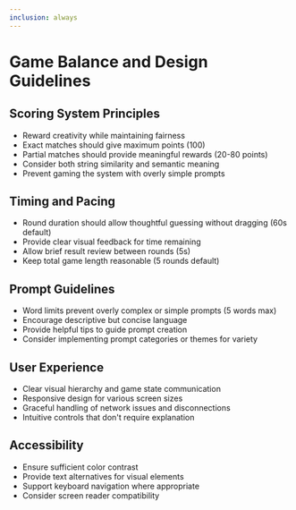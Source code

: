 ```yaml
---
inclusion: always
---
```


# Game Balance and Design Guidelines

## Scoring System Principles
- Reward creativity while maintaining fairness
- Exact matches should give maximum points (100)
- Partial matches should provide meaningful rewards (20-80 points)
- Consider both string similarity and semantic meaning
- Prevent gaming the system with overly simple prompts

## Timing and Pacing
- Round duration should allow thoughtful guessing without dragging (60s default)
- Provide clear visual feedback for time remaining
- Allow brief result review between rounds (5s)
- Keep total game length reasonable (5 rounds default)

## Prompt Guidelines
- Word limits prevent overly complex or simple prompts (5 words max)
- Encourage descriptive but concise language
- Provide helpful tips to guide prompt creation
- Consider implementing prompt categories or themes for variety

## User Experience
- Clear visual hierarchy and game state communication
- Responsive design for various screen sizes
- Graceful handling of network issues and disconnections
- Intuitive controls that don't require explanation

## Accessibility
- Ensure sufficient color contrast
- Provide text alternatives for visual elements
- Support keyboard navigation where appropriate
- Consider screen reader compatibility